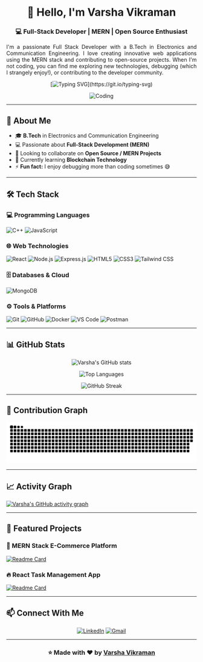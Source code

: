 
<div align="center">

# 👋 Hello, I'm Varsha Vikraman

### 💻 Full-Stack Developer | MERN | Open Source Enthusiast

<p align="justify">
I'm a passionate Full Stack Developer with a B.Tech in Electronics and Communication Engineering. I love creating innovative web applications using the MERN stack and contributing to open-source projects. When I'm not coding, you can find me exploring new technologies, debugging (which I strangely enjoy!), or contributing to the developer community.
</p>

[![Typing SVG](https://readme-typing-svg.herokuapp.com?font=Fira+Code&weight=600&size=26&duration=4000&pause=1000&color=F70000&center=true&vCenter=true&width=600&lines=Full+Stack+Developer;MERN+Stack+Specialist;Open+Source+Enthusiast;Always+Learning+New+Things!)](https://git.io/typing-svg)

<img align="justify" alt="Coding" width="350" src="https://media.giphy.com/media/2IudUHdI075HL02Pkk/giphy.gif">

</div>

---

## 🚀 About Me

- 🎓 **B.Tech** in Electronics and Communication Engineering
- 💻 Passionate about **Full-Stack Development (MERN)**
- 👯 Looking to collaborate on **Open Source / MERN Projects**
- 🌱 Currently learning **Blockchain Technology**
- ⚡ **Fun fact:** I enjoy debugging more than coding sometimes 😅

---

## 🛠️ Tech Stack

### 💻 Programming Languages
![C++](https://img.shields.io/badge/C++-00599C?style=for-the-badge&logo=c%2B%2B&logoColor=white)
![JavaScript](https://img.shields.io/badge/JavaScript-F7DF1E?style=for-the-badge&logo=javascript&logoColor=black)

### 🌐 Web Technologies
![React](https://img.shields.io/badge/React-20232A?style=for-the-badge&logo=react&logoColor=61DAFB)
![Node.js](https://img.shields.io/badge/Node.js-339933?style=for-the-badge&logo=nodedotjs&logoColor=white)
![Express.js](https://img.shields.io/badge/Express.js-000000?style=for-the-badge&logo=express&logoColor=white)
![HTML5](https://img.shields.io/badge/HTML5-E34F26?style=for-the-badge&logo=html5&logoColor=white)
![CSS3](https://img.shields.io/badge/CSS3-1572B6?style=for-the-badge&logo=css3&logoColor=white)
![Tailwind CSS](https://img.shields.io/badge/Tailwind_CSS-38B2AC?style=for-the-badge&logo=tailwind-css&logoColor=white)

### 🗄️ Databases & Cloud
![MongoDB](https://img.shields.io/badge/MongoDB-4EA94B?style=for-the-badge&logo=mongodb&logoColor=white)

### ⚙️ Tools & Platforms
![Git](https://img.shields.io/badge/Git-F05032?style=for-the-badge&logo=git&logoColor=white)
![GitHub](https://img.shields.io/badge/GitHub-100000?style=for-the-badge&logo=github&logoColor=white)
![Docker](https://img.shields.io/badge/Docker-2CA5E0?style=for-the-badge&logo=docker&logoColor=white)
![VS Code](https://img.shields.io/badge/VS_Code-0078D4?style=for-the-badge&logo=visual%20studio%20code&logoColor=white)
![Postman](https://img.shields.io/badge/Postman-FF6C37?style=for-the-badge&logo=Postman&logoColor=white)

---

## 📊 GitHub Stats

<div align="center">
  
![Varsha's GitHub stats](https://github-readme-stats.vercel.app/api?username=varshavikraman&show_icons=true&theme=radical&hide_border=true&count_private=true)
  
![Top Languages](https://github-readme-stats.vercel.app/api/top-langs/?username=varshavikraman&layout=compact&theme=radical&hide_border=true&langs_count=8)
  
![GitHub Streak](https://github-readme-streak-stats.herokuapp.com/?user=varshavikraman&theme=radical&hide_border=true&fire=F70000)
  
</div>

---

## 🐍 Contribution Graph

![snake gif](https://github.com/varshavikraman/varshavikraman/blob/main/dist/snake.svg)

---

## 📈 Activity Graph

[![Varsha's GitHub activity graph](https://activity-graph.herokuapp.com/graph?username=varshavikraman&theme=react-dark&hide_border=true&area=true)](https://github.com/varshavikraman/github-readme-activity-graph)

---

## 🌟 Featured Projects

### 🚀 MERN Stack E-Commerce Platform
[![Readme Card](https://github-readme-stats.vercel.app/api/pin/?username=VarshaVikraman&repo=mern-ecommerce&theme=radical)](https://github.com/VarshaVikraman/mern-ecommerce)

### 🔥 React Task Management App
[![Readme Card](https://github-readme-stats.vercel.app/api/pin/?username=VarshaVikraman&repo=react-task-manager&theme=radical)](https://github.com/VarshaVikraman/react-task-manager)

---

## 📫 Connect With Me

<div align="center">
  
[![LinkedIn](https://img.shields.io/badge/LinkedIn-0A66C2?style=for-the-badge&logo=linkedin&logoColor=white)](https://linkedin.com/in/varsha-vikraman)
[![Gmail](https://img.shields.io/badge/Email-D14836?style=for-the-badge&logo=gmail&logoColor=white)](mailto:varsha.vikraman@gmail.com)

</div>

---

<div align="center">
  
### ⭐️ Made with ❤️ by [Varsha Vikraman](https://github.com/VarshaVikraman)

</div>
